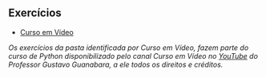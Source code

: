 <h2>Exercícios</h2>

<!-- toc -->
  * [Curso em Vídeo](https://github.com/jstefanski/Python/tree/main/Exerc%C3%ADcios/Curso%20em%20V%C3%ADdeo)

*Os exercícios da pasta identificada por Curso em Vídeo, fazem parte do curso de Python disponibilizado pelo canal Curso em Vídeo no [YouTube](https://www.youtube.com/user/cursosemvideo) do Professor Gustavo Guanabara, a ele todos os direitos e créditos.*
